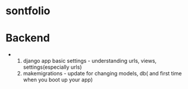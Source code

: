 # sontfolio

# Backend

- 1) django app basic settings - understanding urls, views, settings(especially urls)
  2) makemigrations - update for changing models, db( and first time when you boot up your app)